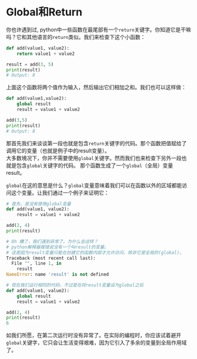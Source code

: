 # Global和Return

你也许遇到过, python中一些函数在最尾部有一个```return```关键字。你知道它是干嘛吗？它和其他语言的```return```类似。我们来检查下这个小函数：

```python
def add(value1, value2):
    return value1 + value2

result = add(3, 5)
print(result)
# Output: 8
```


上面这个函数将两个值作为输入，然后输出它们相加之和。我们也可以这样做：
```python
def add(value1,value2):
    global result
    result = value1 + value2

add(3,5)
print(result)
# Output: 8
```

那首先我们来谈谈第一段也就是包含```return```关键字的代码。那个函数把值赋给了调用它的变量（也就是例子中的result变量）。  
大多数境况下，你并不需要使用```global```关键字。然而我们也来检查下另外一段也就是包含```global```关键字的代码。
那个函数生成了一个```global```（全局）变量result。

`global`在这的意思是什么？```global```变量意味着我们可以在函数以外的区域都能访问这个变量。让我们通过一个例子来证明它：

```python
# 首先，是没有使用global变量
def add(value1, value2):
    result = value1 + value2

add(2, 4)
print(result)

# Oh 糟了，我们遇到异常了。为什么会这样？
# python解释器报错说没有一个叫result的变量。
# 这是因为result变量只能在创建它的函数内部才允许访问，除非它是全局的(global)。
Traceback (most recent call last):
  File "", line 1, in
    result
NameError: name 'result' is not defined

# 现在我们运行相同的代码，不过是在将result变量设为global之后
def add(value1, value2):
    global result
    result = value1 + value2

add(2, 4)
print(result)
6
```

如我们所愿，在第二次运行时没有异常了。在实际的编程时，你应该试着避开```global```关键字，它只会让生活变得艰难，因为它引入了多余的变量到全局作用域了。